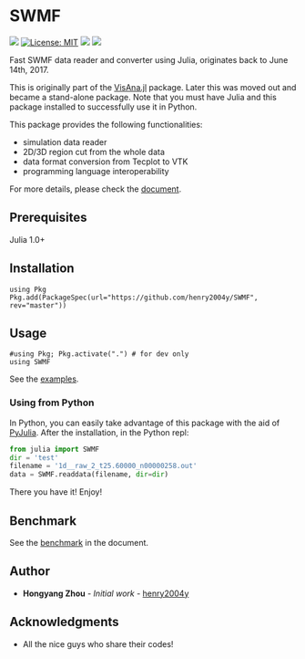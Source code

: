 # SWMF
[![](https://travis-ci.com/henry2004y/SWMF.jl.svg?branch=master)][travis-url]
[![License: MIT](https://img.shields.io/badge/License-MIT-green.svg)](LICENSE)
[![](https://img.shields.io/badge/docs-latest-blue.svg)][SWMF-doc]
[![][codecov-img]][codecov-url]

Fast SWMF data reader and converter using Julia, originates back to June 14th, 2017.

This is originally part of the [VisAna.jl](https://github.com/henry2004y/VisAnaJulia) package.
Later this was moved out and became a stand-alone package.
Note that you must have Julia and this package installed to successfully use it in Python.

This package provides the following functionalities:
  * simulation data reader
  * 2D/3D region cut from the whole data
  * data format conversion from Tecplot to VTK
  * programming language interoperability

For more details, please check the [document][SWMF-doc].

## Prerequisites

Julia 1.0+

## Installation
```
using Pkg
Pkg.add(PackageSpec(url="https://github.com/henry2004y/SWMF", rev="master"))
```

## Usage
```
#using Pkg; Pkg.activate(".") # for dev only
using SWMF
```

See the [examples](https://henry2004y.github.io/SWMF/dev/man/examples/).

### Using from Python

In Python, you can easily take advantage of this package with the aid of [PyJulia](https://pyjulia.readthedocs.io/en/latest/).
After the installation, in the Python repl:
```python
from julia import SWMF
dir = 'test'
filename = '1d__raw_2_t25.60000_n00000258.out'
data = SWMF.readdata(filename, dir=dir)
```
There you have it! Enjoy!

## Benchmark

See the [benchmark](https://henry2004y.github.io/SWMF/dev/#Benchmark-1) in the document.

## Author

* **Hongyang Zhou** - *Initial work* - [henry2004y](https://github.com/henry2004y)

## Acknowledgments

* All the nice guys who share their codes!

[travis-url]: https://travis-ci.com/github/henry2004y/SWMF.jl/builds
[codecov-img]: https://codecov.io/gh/henry2004y/SWMF/branch/master/graph/badge.svg
[codecov-url]: https://codecov.io/gh/henry2004y/SWMF
[SWMF-doc]: https://henry2004y.github.io/SWMF.jl/dev
